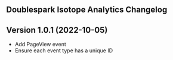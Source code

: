 Doublespark Isotope Analytics Changelog
---------------------------------------

Version 1.0.1 (2022-10-05)
--------------------------
- Add PageView event
- Ensure each event type has a unique ID